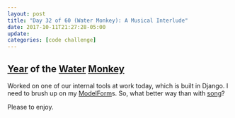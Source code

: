```yaml
---
layout: post
title: "Day 32 of 60 (Water Monkey): A Musical Interlude"
date: 2017-10-11T21:27:28-05:00
update: 
categories: [code challenge]
---
```

## [Year](https://en.wikipedia.org/wiki/Chinese_zodiac#Years) of the [Water](https://en.wikipedia.org/wiki/Water_(Wu_Xing)) [Monkey](https://en.wikipedia.org/wiki/Monkey_(zodiac))



Worked on one of our internal tools at work today, which is built in Django. I need to brush up on my [ModelForm](https://docs.djangoproject.com/en/1.11/topics/forms/modelforms/)s. So, what better way than with [song](
https://youtu.be/aNHBr7q-KVw?t=6m33s)?

Please to enjoy.